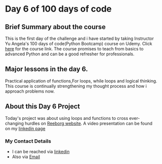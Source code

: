 # Day 6 of 100 days of code 

## **Brief Summary about the course**
 This is the first day of the challenge and i have started by taking Instructor Yu Angela's 100 days of code(Python Bootcamp) course on Udemy. Click [here](https://www.udemy.com/course/100-days-of-code) for the course link. The course promises to teach from basics to advanced Python and can be a good refresher for professionals.

## **Major lessons in the day 6.**
Practical application of functions,For loops, while loops and logical thinking. This course is continually strengthening my thought process and how i approach problems now. 


## **About this Day 6 Project**
Today's project was about using loops and functions to cross ever-changing hurdles on [Reeborg website](reeborg.ca). A video presentation can be found on my [linkedin page](https://www.linkedin.com/posts/oludolapo-oketunji_100daysofcode-dataanalytics-pythonprogramming-activity-6887098178735366144-_eFJ)


### My Contact Details
- I can be reached via [linkedin](www.linkedin.com/oludolapo-oketunji)
- Also via [Email](oketunjioludolapo1@gmail.com)
